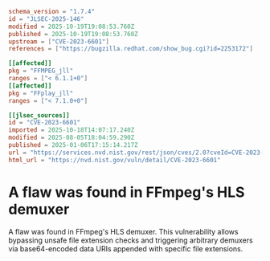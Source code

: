 ```toml
schema_version = "1.7.4"
id = "JLSEC-2025-146"
modified = 2025-10-19T19:08:53.760Z
published = 2025-10-19T19:08:53.760Z
upstream = ["CVE-2023-6601"]
references = ["https://bugzilla.redhat.com/show_bug.cgi?id=2253172"]

[[affected]]
pkg = "FFMPEG_jll"
ranges = ["< 6.1.1+0"]
[[affected]]
pkg = "FFplay_jll"
ranges = ["< 7.1.0+0"]

[[jlsec_sources]]
id = "CVE-2023-6601"
imported = 2025-10-18T14:07:17.240Z
modified = 2025-08-05T18:04:59.290Z
published = 2025-01-06T17:15:14.217Z
url = "https://services.nvd.nist.gov/rest/json/cves/2.0?cveId=CVE-2023-6601"
html_url = "https://nvd.nist.gov/vuln/detail/CVE-2023-6601"
```

# A flaw was found in FFmpeg's HLS demuxer

A flaw was found in FFmpeg's HLS demuxer. This vulnerability allows bypassing unsafe file extension checks and triggering arbitrary demuxers via base64-encoded data URIs appended with specific file extensions.


